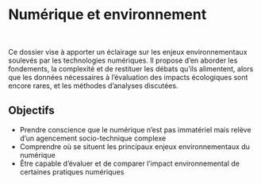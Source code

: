 
# Numérique et environnement

<br>

Ce dossier vise à apporter un éclairage sur les enjeux environnementaux soulevés par les
technologies numériques. Il propose d’en aborder les fondements, la complexité et de restituer les débats qu’ils alimentent, alors que les données nécessaires à l’évaluation des impacts écologiques sont encore rares, et les méthodes d’analyses discutées.


## Objectifs

* Prendre conscience que le numérique n’est pas immatériel mais relève d’un agencement socio-technique complexe
* Comprendre où se situent les principaux enjeux
environnementaux du numérique
* Être capable d’évaluer et de comparer l’impact
environnemental de certaines pratiques numériques


